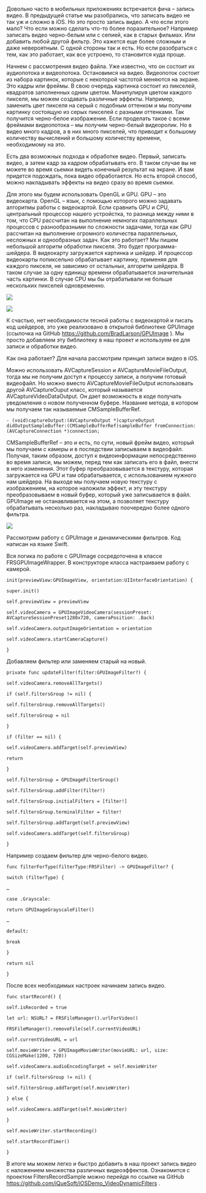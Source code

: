 Довольно часто в мобильных приложениях встречается фича – запись видео. В
предыдущей статье мы разобрались, что записать видео не так уж и сложно в iOS.
Но это просто запись видео. А что если этого мало? Что если можно сделать что-то
более поразительное? Например записать видео черно-белым или с сепией, как в
старых фильмах. Или добавить любой другой фильтр. Это кажется еще более сложным
и даже невероятным. С одной стороны так и есть. Но если разобраться с тем, как
это работает, как все устроено, то становится куда проще.

Начнем с рассмотрения видео файла. Уже известно, что он состоит их аудиопотока и
видеопотока. Остановимся на видео. Видеопоток состоит из набора картинок,
которые с некоторой частотой меняются на экране. Это кадры или фреймы. В свою
очередь картинка состоит из пикселей, квадратов заполненных одним цветом.
Манипулируя цветом каждого пикселя, мы можем создавать различные эффекты.
Например, заменить цвет пикселя на серый с подобным оттенком и мы получим
картинку состоящую из серых пикселей с разными оттенками. Так получится
черно-белое изображение. Если проделать такое с всеми фреймами видеопотока – мы
получим черно-белый видеоролик. Но в видео много кадров, а в них много пикселей,
что приводит к большому количеству вычислений и большому количеству времени,
необходимому на это.

Есть два возможных подхода к обработке видео. Первый, записать видео, а затем
кадр за кадром обрабатывать его. В таком случае вы не можете во время сьемки
видеть конечный результат на экране. И вам придется подождать, пока видео
обработается. Но есть второй способ, можно накладывать эффекты на видео сразу во
время сьемки.

Для этого мы будем использовать OpenGL и GPU. GPU – это видеокарта. OpenGL –
язык, с помощью которого можно задавать алгоритмы работы с видеокартой. Если
сравнить GPU и CPU, центральный процессор нашего устройстка, то разница между
ними в том, что CPU рассчитан на выполнение немногих параллельных процессов с
разнообразными по сложности задачами, тогда как GPU рассчитан на выполнение
огромного количества параллельных, несложных и однообразных задач. Как это
работает? Мы пишем небольшой алгоритм обработки пикселя. Это будет
программа-шейдера. В видеокарту загружается картинка и шейдер. И процессор
видеокарты попиксельно обрабатывает картинку, применяя для каждого пикселя, не
зависимо от остальных, алгоритм шейдера. В таком случае за одну единицу времени
обрабатывается значительная часть картинки. В случае CPU мы бы отрабатывали не
больше нескольких пикселей одновременно.

![](<report_2_imape_1.png>)

![](<report_2_image_2.png>)

К счастью, нет необходимости тесной работы с видеокартой и писать код шейдеров,
это уже реализовано в открытой библиотеке GPUImage (ссылочка на GitHub
<https://github.com/BradLarson/GPUImage> ). Мы просто добавляем эту библиотеку в
наш проект и используем ее для записи и обработки видео.

Как она работает? Для начала рассмотрим принцип записи видео в iOS.

Можно использовать AVCaptureSession и AVCaptureMovieFileOutput, тогда мы не
получим доступ к процессу записи, а получим готовый видеофайл. Но можно вместо
AVCaptureMovieFileOutput использовать другой AVCaptureOuput класс, который
называется AVCaptureVideoDataOutput. Он дает возможность в коде получать
уведомления о новом полученном буфере. Название метода, в котором мы получаем
так называемые CMSampleBufferRef.

~~~~~~~~~~~~~~~~~~~~~~~~~~~~~~~~~~~~~~~~~~~~~~~~~~~~~~~~~~~~~~~~~~~~~~~~~~~~~~~~
- (void)captureOutput:(AVCaptureOutput *)captureOutput didOutputSampleBuffer:(CMSampleBufferRef)sampleBuffer fromConnection:(AVCaptureConnection *)connection;
~~~~~~~~~~~~~~~~~~~~~~~~~~~~~~~~~~~~~~~~~~~~~~~~~~~~~~~~~~~~~~~~~~~~~~~~~~~~~~~~

CMSampleBufferRef – это и есть, по сути, новый фрейм видео, который мы получаем
с камеры и в последствии записываем в видеофайл. Получая, таким образом, доступ
к видеоинформации непосредственно во время записи, мы можем, перед тем как
записать его в файл, внести в него изменения. Этот буфер преобразовывается в
текстуру, которая загружается на GPU и там обрабатывается, с использованием
нужного нам шейдера. На выходе мы получаем новую текстуру с изображением, на
которое наложили эффект, и эту текстуру преобразовываем в новый буфер, который
уже записывается в файл. GPUImage не останавливается на этом, а позволяет
текстуру обрабатывать несколько раз, накладываю поочередно более одного фильтра.

![](<report_2_image_3.png>)

Рассмотрим работу с GPUImage и динамическими фильтров. Код написан на языке
Swift.

Вся логика по работе с GPUImage сосредоточена в классе FRSGPUImageWrapper. В
конструкторе класса настраиваем работу с камерой.

~~~~~~~~~~~~~~~~~~~~~~~~~~~~~~~~~~~~~~~~~~~~~~~~~~~~~~~~~~~~~~~~~~~~~~~~~~~~~~~~
init(previewView:GPUImageView, orientation:UIInterfaceOrientation) {
~~~~~~~~~~~~~~~~~~~~~~~~~~~~~~~~~~~~~~~~~~~~~~~~~~~~~~~~~~~~~~~~~~~~~~~~~~~~~~~~

~~~~~~~~~~~~~~~~~~~~~~~~~~~~~~~~~~~~~~~~~~~~~~~~~~~~~~~~~~~~~~~~~~~~~~~~~~~~~~~~
super.init()
~~~~~~~~~~~~~~~~~~~~~~~~~~~~~~~~~~~~~~~~~~~~~~~~~~~~~~~~~~~~~~~~~~~~~~~~~~~~~~~~

~~~~~~~~~~~~~~~~~~~~~~~~~~~~~~~~~~~~~~~~~~~~~~~~~~~~~~~~~~~~~~~~~~~~~~~~~~~~~~~~
self.previewView = previewView
~~~~~~~~~~~~~~~~~~~~~~~~~~~~~~~~~~~~~~~~~~~~~~~~~~~~~~~~~~~~~~~~~~~~~~~~~~~~~~~~

~~~~~~~~~~~~~~~~~~~~~~~~~~~~~~~~~~~~~~~~~~~~~~~~~~~~~~~~~~~~~~~~~~~~~~~~~~~~~~~~
self.videoCamera = GPUImageVideoCamera(sessionPreset: AVCaptureSessionPreset1280x720, cameraPosition: .Back)
~~~~~~~~~~~~~~~~~~~~~~~~~~~~~~~~~~~~~~~~~~~~~~~~~~~~~~~~~~~~~~~~~~~~~~~~~~~~~~~~

~~~~~~~~~~~~~~~~~~~~~~~~~~~~~~~~~~~~~~~~~~~~~~~~~~~~~~~~~~~~~~~~~~~~~~~~~~~~~~~~
self.videoCamera.outputImageOrientation = orientation
~~~~~~~~~~~~~~~~~~~~~~~~~~~~~~~~~~~~~~~~~~~~~~~~~~~~~~~~~~~~~~~~~~~~~~~~~~~~~~~~

~~~~~~~~~~~~~~~~~~~~~~~~~~~~~~~~~~~~~~~~~~~~~~~~~~~~~~~~~~~~~~~~~~~~~~~~~~~~~~~~
self.videoCamera.startCameraCapture()
~~~~~~~~~~~~~~~~~~~~~~~~~~~~~~~~~~~~~~~~~~~~~~~~~~~~~~~~~~~~~~~~~~~~~~~~~~~~~~~~

~~~~~~~~~~~~~~~~~~~~~~~~~~~~~~~~~~~~~~~~~~~~~~~~~~~~~~~~~~~~~~~~~~~~~~~~~~~~~~~~
}
~~~~~~~~~~~~~~~~~~~~~~~~~~~~~~~~~~~~~~~~~~~~~~~~~~~~~~~~~~~~~~~~~~~~~~~~~~~~~~~~

Добавляем фильтер или заменяем старый на новый.

~~~~~~~~~~~~~~~~~~~~~~~~~~~~~~~~~~~~~~~~~~~~~~~~~~~~~~~~~~~~~~~~~~~~~~~~~~~~~~~~
private func updateFilter(filter:GPUImageFilter?) {
~~~~~~~~~~~~~~~~~~~~~~~~~~~~~~~~~~~~~~~~~~~~~~~~~~~~~~~~~~~~~~~~~~~~~~~~~~~~~~~~

~~~~~~~~~~~~~~~~~~~~~~~~~~~~~~~~~~~~~~~~~~~~~~~~~~~~~~~~~~~~~~~~~~~~~~~~~~~~~~~~
self.videoCamera.removeAllTargets()
~~~~~~~~~~~~~~~~~~~~~~~~~~~~~~~~~~~~~~~~~~~~~~~~~~~~~~~~~~~~~~~~~~~~~~~~~~~~~~~~

~~~~~~~~~~~~~~~~~~~~~~~~~~~~~~~~~~~~~~~~~~~~~~~~~~~~~~~~~~~~~~~~~~~~~~~~~~~~~~~~
if (self.filtersGroup != nil) {
~~~~~~~~~~~~~~~~~~~~~~~~~~~~~~~~~~~~~~~~~~~~~~~~~~~~~~~~~~~~~~~~~~~~~~~~~~~~~~~~

~~~~~~~~~~~~~~~~~~~~~~~~~~~~~~~~~~~~~~~~~~~~~~~~~~~~~~~~~~~~~~~~~~~~~~~~~~~~~~~~
self.filtersGroup.removeAllTargets()
~~~~~~~~~~~~~~~~~~~~~~~~~~~~~~~~~~~~~~~~~~~~~~~~~~~~~~~~~~~~~~~~~~~~~~~~~~~~~~~~

~~~~~~~~~~~~~~~~~~~~~~~~~~~~~~~~~~~~~~~~~~~~~~~~~~~~~~~~~~~~~~~~~~~~~~~~~~~~~~~~
self.filtersGroup = nil
~~~~~~~~~~~~~~~~~~~~~~~~~~~~~~~~~~~~~~~~~~~~~~~~~~~~~~~~~~~~~~~~~~~~~~~~~~~~~~~~

~~~~~~~~~~~~~~~~~~~~~~~~~~~~~~~~~~~~~~~~~~~~~~~~~~~~~~~~~~~~~~~~~~~~~~~~~~~~~~~~
}
~~~~~~~~~~~~~~~~~~~~~~~~~~~~~~~~~~~~~~~~~~~~~~~~~~~~~~~~~~~~~~~~~~~~~~~~~~~~~~~~

~~~~~~~~~~~~~~~~~~~~~~~~~~~~~~~~~~~~~~~~~~~~~~~~~~~~~~~~~~~~~~~~~~~~~~~~~~~~~~~~
if (filter == nil) {
~~~~~~~~~~~~~~~~~~~~~~~~~~~~~~~~~~~~~~~~~~~~~~~~~~~~~~~~~~~~~~~~~~~~~~~~~~~~~~~~

~~~~~~~~~~~~~~~~~~~~~~~~~~~~~~~~~~~~~~~~~~~~~~~~~~~~~~~~~~~~~~~~~~~~~~~~~~~~~~~~
self.videoCamera.addTarget(self.previewView)
~~~~~~~~~~~~~~~~~~~~~~~~~~~~~~~~~~~~~~~~~~~~~~~~~~~~~~~~~~~~~~~~~~~~~~~~~~~~~~~~

~~~~~~~~~~~~~~~~~~~~~~~~~~~~~~~~~~~~~~~~~~~~~~~~~~~~~~~~~~~~~~~~~~~~~~~~~~~~~~~~
return
~~~~~~~~~~~~~~~~~~~~~~~~~~~~~~~~~~~~~~~~~~~~~~~~~~~~~~~~~~~~~~~~~~~~~~~~~~~~~~~~

~~~~~~~~~~~~~~~~~~~~~~~~~~~~~~~~~~~~~~~~~~~~~~~~~~~~~~~~~~~~~~~~~~~~~~~~~~~~~~~~
}
~~~~~~~~~~~~~~~~~~~~~~~~~~~~~~~~~~~~~~~~~~~~~~~~~~~~~~~~~~~~~~~~~~~~~~~~~~~~~~~~

~~~~~~~~~~~~~~~~~~~~~~~~~~~~~~~~~~~~~~~~~~~~~~~~~~~~~~~~~~~~~~~~~~~~~~~~~~~~~~~~
self.filtersGroup = GPUImageFilterGroup()
~~~~~~~~~~~~~~~~~~~~~~~~~~~~~~~~~~~~~~~~~~~~~~~~~~~~~~~~~~~~~~~~~~~~~~~~~~~~~~~~

~~~~~~~~~~~~~~~~~~~~~~~~~~~~~~~~~~~~~~~~~~~~~~~~~~~~~~~~~~~~~~~~~~~~~~~~~~~~~~~~
self.filtersGroup.addFilter(filter!)
~~~~~~~~~~~~~~~~~~~~~~~~~~~~~~~~~~~~~~~~~~~~~~~~~~~~~~~~~~~~~~~~~~~~~~~~~~~~~~~~

~~~~~~~~~~~~~~~~~~~~~~~~~~~~~~~~~~~~~~~~~~~~~~~~~~~~~~~~~~~~~~~~~~~~~~~~~~~~~~~~
self.filtersGroup.initialFilters = [filter!]
~~~~~~~~~~~~~~~~~~~~~~~~~~~~~~~~~~~~~~~~~~~~~~~~~~~~~~~~~~~~~~~~~~~~~~~~~~~~~~~~

~~~~~~~~~~~~~~~~~~~~~~~~~~~~~~~~~~~~~~~~~~~~~~~~~~~~~~~~~~~~~~~~~~~~~~~~~~~~~~~~
self.filtersGroup.terminalFilter = filter!
~~~~~~~~~~~~~~~~~~~~~~~~~~~~~~~~~~~~~~~~~~~~~~~~~~~~~~~~~~~~~~~~~~~~~~~~~~~~~~~~

~~~~~~~~~~~~~~~~~~~~~~~~~~~~~~~~~~~~~~~~~~~~~~~~~~~~~~~~~~~~~~~~~~~~~~~~~~~~~~~~
self.filtersGroup.addTarget(self.previewView)
~~~~~~~~~~~~~~~~~~~~~~~~~~~~~~~~~~~~~~~~~~~~~~~~~~~~~~~~~~~~~~~~~~~~~~~~~~~~~~~~

~~~~~~~~~~~~~~~~~~~~~~~~~~~~~~~~~~~~~~~~~~~~~~~~~~~~~~~~~~~~~~~~~~~~~~~~~~~~~~~~
self.videoCamera.addTarget(self.filtersGroup)
~~~~~~~~~~~~~~~~~~~~~~~~~~~~~~~~~~~~~~~~~~~~~~~~~~~~~~~~~~~~~~~~~~~~~~~~~~~~~~~~

~~~~~~~~~~~~~~~~~~~~~~~~~~~~~~~~~~~~~~~~~~~~~~~~~~~~~~~~~~~~~~~~~~~~~~~~~~~~~~~~
}
~~~~~~~~~~~~~~~~~~~~~~~~~~~~~~~~~~~~~~~~~~~~~~~~~~~~~~~~~~~~~~~~~~~~~~~~~~~~~~~~

Например создаем фильтер для черно-белого видео.

~~~~~~~~~~~~~~~~~~~~~~~~~~~~~~~~~~~~~~~~~~~~~~~~~~~~~~~~~~~~~~~~~~~~~~~~~~~~~~~~
func filterForType(filterType:FRSFilter) -> GPUImageFilter? {
~~~~~~~~~~~~~~~~~~~~~~~~~~~~~~~~~~~~~~~~~~~~~~~~~~~~~~~~~~~~~~~~~~~~~~~~~~~~~~~~

~~~~~~~~~~~~~~~~~~~~~~~~~~~~~~~~~~~~~~~~~~~~~~~~~~~~~~~~~~~~~~~~~~~~~~~~~~~~~~~~
switch (filterType) {
~~~~~~~~~~~~~~~~~~~~~~~~~~~~~~~~~~~~~~~~~~~~~~~~~~~~~~~~~~~~~~~~~~~~~~~~~~~~~~~~

~~~~~~~~~~~~~~~~~~~~~~~~~~~~~~~~~~~~~~~~~~~~~~~~~~~~~~~~~~~~~~~~~~~~~~~~~~~~~~~~
…
~~~~~~~~~~~~~~~~~~~~~~~~~~~~~~~~~~~~~~~~~~~~~~~~~~~~~~~~~~~~~~~~~~~~~~~~~~~~~~~~

~~~~~~~~~~~~~~~~~~~~~~~~~~~~~~~~~~~~~~~~~~~~~~~~~~~~~~~~~~~~~~~~~~~~~~~~~~~~~~~~
case .Grayscale:
~~~~~~~~~~~~~~~~~~~~~~~~~~~~~~~~~~~~~~~~~~~~~~~~~~~~~~~~~~~~~~~~~~~~~~~~~~~~~~~~

~~~~~~~~~~~~~~~~~~~~~~~~~~~~~~~~~~~~~~~~~~~~~~~~~~~~~~~~~~~~~~~~~~~~~~~~~~~~~~~~
return GPUImageGrayscaleFilter()
~~~~~~~~~~~~~~~~~~~~~~~~~~~~~~~~~~~~~~~~~~~~~~~~~~~~~~~~~~~~~~~~~~~~~~~~~~~~~~~~

~~~~~~~~~~~~~~~~~~~~~~~~~~~~~~~~~~~~~~~~~~~~~~~~~~~~~~~~~~~~~~~~~~~~~~~~~~~~~~~~
…
~~~~~~~~~~~~~~~~~~~~~~~~~~~~~~~~~~~~~~~~~~~~~~~~~~~~~~~~~~~~~~~~~~~~~~~~~~~~~~~~

~~~~~~~~~~~~~~~~~~~~~~~~~~~~~~~~~~~~~~~~~~~~~~~~~~~~~~~~~~~~~~~~~~~~~~~~~~~~~~~~
default:
~~~~~~~~~~~~~~~~~~~~~~~~~~~~~~~~~~~~~~~~~~~~~~~~~~~~~~~~~~~~~~~~~~~~~~~~~~~~~~~~

~~~~~~~~~~~~~~~~~~~~~~~~~~~~~~~~~~~~~~~~~~~~~~~~~~~~~~~~~~~~~~~~~~~~~~~~~~~~~~~~
break
~~~~~~~~~~~~~~~~~~~~~~~~~~~~~~~~~~~~~~~~~~~~~~~~~~~~~~~~~~~~~~~~~~~~~~~~~~~~~~~~

~~~~~~~~~~~~~~~~~~~~~~~~~~~~~~~~~~~~~~~~~~~~~~~~~~~~~~~~~~~~~~~~~~~~~~~~~~~~~~~~
}
~~~~~~~~~~~~~~~~~~~~~~~~~~~~~~~~~~~~~~~~~~~~~~~~~~~~~~~~~~~~~~~~~~~~~~~~~~~~~~~~

~~~~~~~~~~~~~~~~~~~~~~~~~~~~~~~~~~~~~~~~~~~~~~~~~~~~~~~~~~~~~~~~~~~~~~~~~~~~~~~~
return nil
~~~~~~~~~~~~~~~~~~~~~~~~~~~~~~~~~~~~~~~~~~~~~~~~~~~~~~~~~~~~~~~~~~~~~~~~~~~~~~~~

~~~~~~~~~~~~~~~~~~~~~~~~~~~~~~~~~~~~~~~~~~~~~~~~~~~~~~~~~~~~~~~~~~~~~~~~~~~~~~~~
}
~~~~~~~~~~~~~~~~~~~~~~~~~~~~~~~~~~~~~~~~~~~~~~~~~~~~~~~~~~~~~~~~~~~~~~~~~~~~~~~~

После всех необходимых настроек начинаем запись видео.

~~~~~~~~~~~~~~~~~~~~~~~~~~~~~~~~~~~~~~~~~~~~~~~~~~~~~~~~~~~~~~~~~~~~~~~~~~~~~~~~
func startRecord() {
~~~~~~~~~~~~~~~~~~~~~~~~~~~~~~~~~~~~~~~~~~~~~~~~~~~~~~~~~~~~~~~~~~~~~~~~~~~~~~~~

~~~~~~~~~~~~~~~~~~~~~~~~~~~~~~~~~~~~~~~~~~~~~~~~~~~~~~~~~~~~~~~~~~~~~~~~~~~~~~~~
self.isRecorded = true
~~~~~~~~~~~~~~~~~~~~~~~~~~~~~~~~~~~~~~~~~~~~~~~~~~~~~~~~~~~~~~~~~~~~~~~~~~~~~~~~

~~~~~~~~~~~~~~~~~~~~~~~~~~~~~~~~~~~~~~~~~~~~~~~~~~~~~~~~~~~~~~~~~~~~~~~~~~~~~~~~
let url: NSURL? = FRSFileManager().urlForVideo()
~~~~~~~~~~~~~~~~~~~~~~~~~~~~~~~~~~~~~~~~~~~~~~~~~~~~~~~~~~~~~~~~~~~~~~~~~~~~~~~~

~~~~~~~~~~~~~~~~~~~~~~~~~~~~~~~~~~~~~~~~~~~~~~~~~~~~~~~~~~~~~~~~~~~~~~~~~~~~~~~~
FRSFileManager().removeFile(self.currentVideoURL)
~~~~~~~~~~~~~~~~~~~~~~~~~~~~~~~~~~~~~~~~~~~~~~~~~~~~~~~~~~~~~~~~~~~~~~~~~~~~~~~~

~~~~~~~~~~~~~~~~~~~~~~~~~~~~~~~~~~~~~~~~~~~~~~~~~~~~~~~~~~~~~~~~~~~~~~~~~~~~~~~~
self.currentVideoURL = url
~~~~~~~~~~~~~~~~~~~~~~~~~~~~~~~~~~~~~~~~~~~~~~~~~~~~~~~~~~~~~~~~~~~~~~~~~~~~~~~~

~~~~~~~~~~~~~~~~~~~~~~~~~~~~~~~~~~~~~~~~~~~~~~~~~~~~~~~~~~~~~~~~~~~~~~~~~~~~~~~~
self.movieWriter = GPUImageMovieWriter(movieURL: url, size: CGSizeMake(1200, 720))
~~~~~~~~~~~~~~~~~~~~~~~~~~~~~~~~~~~~~~~~~~~~~~~~~~~~~~~~~~~~~~~~~~~~~~~~~~~~~~~~

~~~~~~~~~~~~~~~~~~~~~~~~~~~~~~~~~~~~~~~~~~~~~~~~~~~~~~~~~~~~~~~~~~~~~~~~~~~~~~~~
self.videoCamera.audioEncodingTarget = self.movieWriter
~~~~~~~~~~~~~~~~~~~~~~~~~~~~~~~~~~~~~~~~~~~~~~~~~~~~~~~~~~~~~~~~~~~~~~~~~~~~~~~~

~~~~~~~~~~~~~~~~~~~~~~~~~~~~~~~~~~~~~~~~~~~~~~~~~~~~~~~~~~~~~~~~~~~~~~~~~~~~~~~~
if (self.filtersGroup != nil) {
~~~~~~~~~~~~~~~~~~~~~~~~~~~~~~~~~~~~~~~~~~~~~~~~~~~~~~~~~~~~~~~~~~~~~~~~~~~~~~~~

~~~~~~~~~~~~~~~~~~~~~~~~~~~~~~~~~~~~~~~~~~~~~~~~~~~~~~~~~~~~~~~~~~~~~~~~~~~~~~~~
self.filtersGroup.addTarget(self.movieWriter)
~~~~~~~~~~~~~~~~~~~~~~~~~~~~~~~~~~~~~~~~~~~~~~~~~~~~~~~~~~~~~~~~~~~~~~~~~~~~~~~~

~~~~~~~~~~~~~~~~~~~~~~~~~~~~~~~~~~~~~~~~~~~~~~~~~~~~~~~~~~~~~~~~~~~~~~~~~~~~~~~~
} else {
~~~~~~~~~~~~~~~~~~~~~~~~~~~~~~~~~~~~~~~~~~~~~~~~~~~~~~~~~~~~~~~~~~~~~~~~~~~~~~~~

~~~~~~~~~~~~~~~~~~~~~~~~~~~~~~~~~~~~~~~~~~~~~~~~~~~~~~~~~~~~~~~~~~~~~~~~~~~~~~~~
self.videoCamera.addTarget(self.movieWriter)
~~~~~~~~~~~~~~~~~~~~~~~~~~~~~~~~~~~~~~~~~~~~~~~~~~~~~~~~~~~~~~~~~~~~~~~~~~~~~~~~

~~~~~~~~~~~~~~~~~~~~~~~~~~~~~~~~~~~~~~~~~~~~~~~~~~~~~~~~~~~~~~~~~~~~~~~~~~~~~~~~
}
~~~~~~~~~~~~~~~~~~~~~~~~~~~~~~~~~~~~~~~~~~~~~~~~~~~~~~~~~~~~~~~~~~~~~~~~~~~~~~~~

~~~~~~~~~~~~~~~~~~~~~~~~~~~~~~~~~~~~~~~~~~~~~~~~~~~~~~~~~~~~~~~~~~~~~~~~~~~~~~~~
self.movieWriter.startRecording()
~~~~~~~~~~~~~~~~~~~~~~~~~~~~~~~~~~~~~~~~~~~~~~~~~~~~~~~~~~~~~~~~~~~~~~~~~~~~~~~~

~~~~~~~~~~~~~~~~~~~~~~~~~~~~~~~~~~~~~~~~~~~~~~~~~~~~~~~~~~~~~~~~~~~~~~~~~~~~~~~~
self.startRecordTimer()
~~~~~~~~~~~~~~~~~~~~~~~~~~~~~~~~~~~~~~~~~~~~~~~~~~~~~~~~~~~~~~~~~~~~~~~~~~~~~~~~

~~~~~~~~~~~~~~~~~~~~~~~~~~~~~~~~~~~~~~~~~~~~~~~~~~~~~~~~~~~~~~~~~~~~~~~~~~~~~~~~
}
~~~~~~~~~~~~~~~~~~~~~~~~~~~~~~~~~~~~~~~~~~~~~~~~~~~~~~~~~~~~~~~~~~~~~~~~~~~~~~~~

В итоге мы можем легко и быстро добавить в наш проект запись видео с наложением
множества различных видеоэффектов. Ознакомится с проектом FiltersRecordSample
можно перейдя по ссылке на GitHub
<https://github.com/iQueSoft/iOSDemo_VideoDynamicFilters> .
